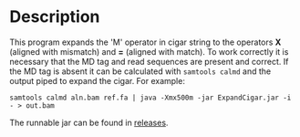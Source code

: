# Description

This program expands the 'M' operator in cigar string to the operators **X** (aligned with mismatch) and **=** (aligned with match). 
To work correctly it is necessary that the MD tag and read sequences are present and correct. 
If the MD tag is absent it can be calculated with `samtools calmd` and the output piped to expand the cigar. For example:

```
samtools calmd aln.bam ref.fa | java -Xmx500m -jar ExpandCigar.jar -i - > out.bam
```

The runnable jar can be found in [releases](https://github.com/dariober/Java-cafe/releases).
